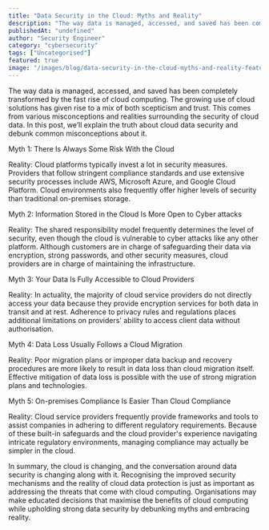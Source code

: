 ```yaml
---
title: "Data Security in the Cloud: Myths and Reality"
description: "The way data is managed, accessed, and saved has been completely transformed by the fast rise of cloud computing. The growing use of cloud solutions has given r..."
publishedAt: "undefined"
author: "Security Engineer"
category: "cybersecurity"
tags: ["Uncategorised"]
featured: true
image: "/images/blog/data-security-in-the-cloud-myths-and-reality-featured.png"
---
```


The way data is managed, accessed, and saved has been completely transformed by the fast rise of cloud computing. The growing use of cloud solutions has given rise to a mix of both scepticism and trust. This comes from various misconceptions and realities surrounding the security of cloud data. In this post, we’ll explain the truth about cloud data security and debunk common misconceptions about it.

Myth 1: There Is Always Some Risk With the Cloud

Reality: Cloud platforms typically invest a lot in security measures. Providers that follow stringent compliance standards and use extensive security processes include AWS, Microsoft Azure, and Google Cloud Platform. Cloud environments also frequently offer higher levels of security than traditional on-premises storage.

Myth 2: Information Stored in the Cloud Is More Open to Cyber attacks

Reality: The shared responsibility model frequently determines the level of security, even though the cloud is vulnerable to cyber attacks like any other platform. Although customers are in charge of safeguarding their data via encryption, strong passwords, and other security measures, cloud providers are in charge of maintaining the infrastructure.

Myth 3: Your Data Is Fully Accessible to Cloud Providers

Reality: In actuality, the majority of cloud service providers do not directly access your data because they provide encryption services for both data in transit and at rest. Adherence to privacy rules and regulations places additional limitations on providers' ability to access client data without authorisation.

Myth 4: Data Loss Usually Follows a Cloud Migration 

Reality: Poor migration plans or improper data backup and recovery procedures are more likely to result in data loss than cloud migration itself. Effective mitigation of data loss is possible with the use of strong migration plans and technologies.

Myth 5: On-premises Compliance Is Easier Than Cloud Compliance

Reality: Cloud service providers frequently provide frameworks and tools to assist companies in adhering to different regulatory requirements. Because of these built-in safeguards and the cloud provider's experience navigating intricate regulatory environments, managing compliance may actually be simpler in the cloud.

In summary, the cloud is changing, and the conversation around data security is changing along with it. Recognising the improved security mechanisms and the reality of cloud data protection is just as important as addressing the threats that come with cloud computing. Organisations may make educated decisions that maximise the benefits of cloud computing while upholding strong data security by debunking myths and embracing reality.
